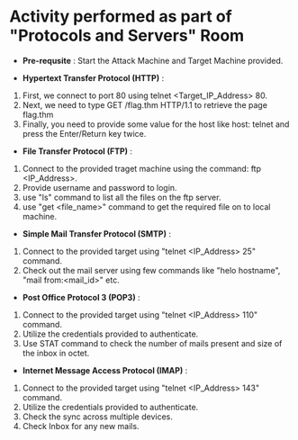 # Activity performed as part of "Protocols and Servers" Room

- **Pre-requsite** :
Start the Attack Machine and Target Machine provided.

- **Hypertext Transfer Protocol (HTTP)** :
1. First, we connect to port 80 using telnet <Target_IP_Address> 80.
2. Next, we need to type GET /flag.thm HTTP/1.1 to retrieve the page flag.thm 
3. Finally, you need to provide some value for the host like host: telnet and press the Enter/Return key twice.

- **File Transfer Protocol (FTP)** :
1. Connect to the provided traget machine using the command: ftp <IP_Address>.
2. Provide username and password to login.
3. use "ls" command to list all the files on the ftp server.
4. use "get <file_name>" command to get the required file on to local machine.

- **Simple Mail Transfer Protocol (SMTP)** :
1. Connect to the provided target using "telnet <IP_Address> 25" command.
2. Check out the mail server using few commands like "helo hostname", "mail from:<mail_id>" etc.

- **Post Office Protocol 3 (POP3)** :
1. Connect to the provided target using "telnet <IP_Address> 110" command.
2. Utilize the credentials provided to authenticate.
3. Use STAT command to check the number of mails present and size of the inbox in octet.

- **Internet Message Access Protocol (IMAP)** :
1. Connect to the provided target using "telnet <IP_Address> 143" command.
2. Utilize the credentials provided to authenticate.
3. Check the sync across multiple devices.
4. Check Inbox for any new mails.

